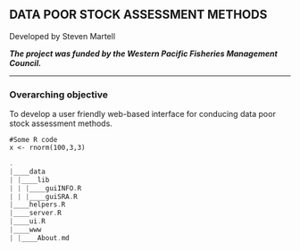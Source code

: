 ## DATA POOR STOCK ASSESSMENT METHODS
Developed by Steven Martell


***The project was funded by the Western Pacific Fisheries Management Council.***

----

### Overarching objective
To develop a user friendly web-based interface for conducing data poor stock assessment methods. 




```{r}
#Some R code
x <- rnorm(100,3,3)
```

```c++
.
|____data
| |____lib
| | |____guiINFO.R
| | |____guiSRA.R
|____helpers.R
|____server.R
|____ui.R
|____www
| |____About.md
```
